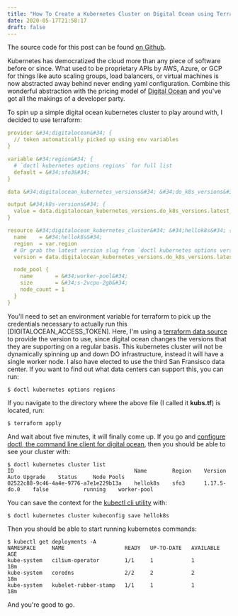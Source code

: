 ```yaml
---
title: "How To Create a Kubernetes Cluster on Digital Ocean using Terraform"
date: 2020-05-17T21:58:17
draft: false
---
```


The source code for this post can be found [on Github](https://github.com/nfisher23/digitalocean-terraform-examples/tree/master/kubernetes).

Kubernetes has democratized the cloud more than any piece of software before or since. What used to be proprietary APIs by AWS, Azure, or GCP for things like auto scaling groups, load balancers, or virtual machines is now abstracted away behind never ending yaml configuration. Combine this wonderful abstraction with the pricing model of [Digital Ocean](https://www.digitalocean.com/) and you&#39;ve got all the makings of a developer party.

To spin up a simple digital ocean kubernetes cluster to play around with, I decided to use terraform:

```yaml
provider &#34;digitalocean&#34; {
  // token automatically picked up using env variables
}

variable &#34;region&#34; {
  # `doctl kubernetes options regions` for full list
  default = &#34;sfo3&#34;
}

data &#34;digitalocean_kubernetes_versions&#34; &#34;do_k8s_versions&#34; {}

output &#34;k8s-versions&#34; {
  value = data.digitalocean_kubernetes_versions.do_k8s_versions.latest_version
}

resource &#34;digitalocean_kubernetes_cluster&#34; &#34;hellok8s&#34; {
  name    = &#34;hellok8s&#34;
  region  = var.region
  # Or grab the latest version slug from `doctl kubernetes options versions`
  version = data.digitalocean_kubernetes_versions.do_k8s_versions.latest_version

  node_pool {
    name       = &#34;worker-pool&#34;
    size       = &#34;s-2vcpu-2gb&#34;
    node_count = 1
  }
}

```

You&#39;ll need to set an environment variable for terraform to pick up the credentials necessary to actually run this \[DIGITALOCEAN\_ACCESS\_TOKEN\]. Here, I&#39;m using a [terraform data source](https://www.terraform.io/docs/providers/do/d/kubernetes_versions.html) to provide the version to use, since digital ocean changes the versions that they are supporting on a regular basis. This kubernetes cluster will not be dynamically spinning up and down DO infrastructure, instead it will have a single worker node. I also have elected to use the third San Fransisco data center. If you want to find out what data centers can support this, you can run:

```
$ doctl kubernetes options regions
```

If you navigate to the directory where the above file (I called it **kubs.tf**) is located, run:

```
$ terraform apply
```

And wait about five minutes, it will finally come up. If you go and [configure doctl, the command line client for digital ocean](https://github.com/digitalocean/doctl), then you should be able to see your cluster with:

```
$ doctl kubernetes cluster list
ID                                      Name        Region    Version        Auto Upgrade    Status     Node Pools
02522c88-9c46-4a4e-9776-a7e1e229b13a    hellok8s    sfo3      1.17.5-do.0    false           running    worker-pool

```

You can save the context for the [kubectl cli utility](https://kubernetes.io/docs/tasks/tools/install-kubectl/) with:

```
$ doctl kubernetes cluster kubeconfig save hellok8s

```

Then you should be able to start running kubernetes commands:

```
$ kubectl get deployments -A
NAMESPACE     NAME                   READY   UP-TO-DATE   AVAILABLE   AGE
kube-system   cilium-operator        1/1     1            1           18m
kube-system   coredns                2/2     2            2           18m
kube-system   kubelet-rubber-stamp   1/1     1            1           18m
```

And you&#39;re good to go.
